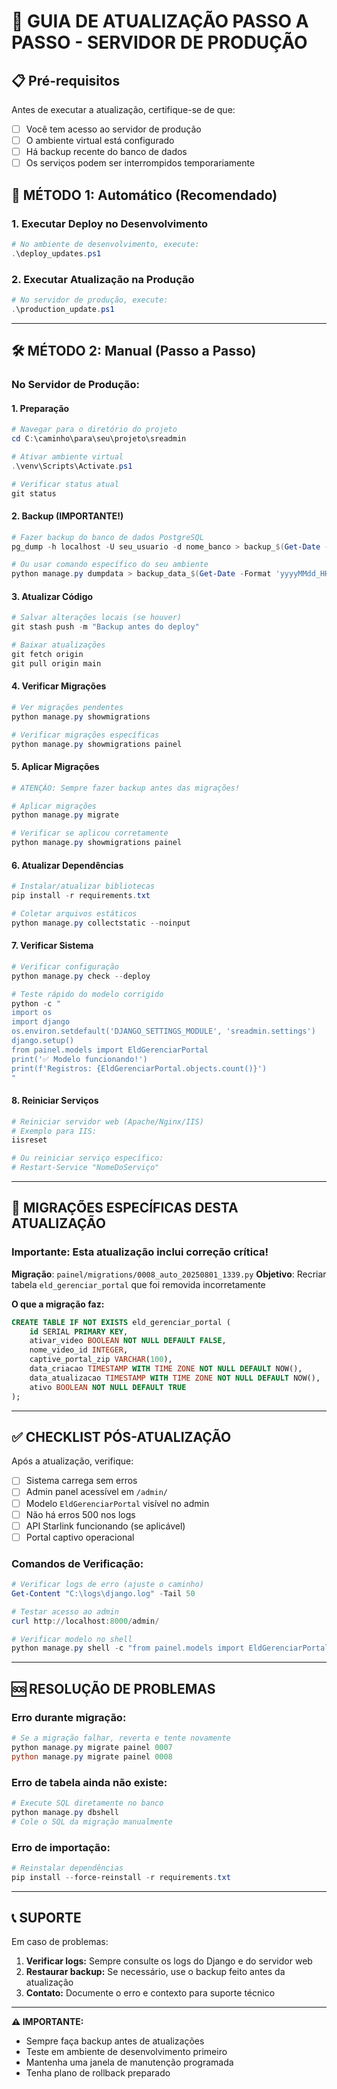 # 🚀 GUIA DE ATUALIZAÇÃO PASSO A PASSO - SERVIDOR DE PRODUÇÃO

## 📋 Pré-requisitos

Antes de executar a atualização, certifique-se de que:

- [ ] Você tem acesso ao servidor de produção
- [ ] O ambiente virtual está configurado
- [ ] Há backup recente do banco de dados
- [ ] Os serviços podem ser interrompidos temporariamente

## 🔧 MÉTODO 1: Automático (Recomendado)

### 1. Executar Deploy no Desenvolvimento
```powershell
# No ambiente de desenvolvimento, execute:
.\deploy_updates.ps1
```

### 2. Executar Atualização na Produção
```powershell
# No servidor de produção, execute:
.\production_update.ps1
```

---

## 🛠️ MÉTODO 2: Manual (Passo a Passo)

### No Servidor de Produção:

#### 1. Preparação
```powershell
# Navegar para o diretório do projeto
cd C:\caminho\para\seu\projeto\sreadmin

# Ativar ambiente virtual
.\venv\Scripts\Activate.ps1

# Verificar status atual
git status
```

#### 2. Backup (IMPORTANTE!)
```powershell
# Fazer backup do banco de dados PostgreSQL
pg_dump -h localhost -U seu_usuario -d nome_banco > backup_$(Get-Date -Format 'yyyyMMdd_HHmmss').sql

# Ou usar comando específico do seu ambiente
python manage.py dumpdata > backup_data_$(Get-Date -Format 'yyyyMMdd_HHmmss').json
```

#### 3. Atualizar Código
```powershell
# Salvar alterações locais (se houver)
git stash push -m "Backup antes do deploy"

# Baixar atualizações
git fetch origin
git pull origin main
```

#### 4. Verificar Migrações
```powershell
# Ver migrações pendentes
python manage.py showmigrations

# Verificar migrações específicas
python manage.py showmigrations painel
```

#### 5. Aplicar Migrações
```powershell
# ATENÇÃO: Sempre fazer backup antes das migrações!

# Aplicar migrações
python manage.py migrate

# Verificar se aplicou corretamente
python manage.py showmigrations painel
```

#### 6. Atualizar Dependências
```powershell
# Instalar/atualizar bibliotecas
pip install -r requirements.txt

# Coletar arquivos estáticos
python manage.py collectstatic --noinput
```

#### 7. Verificar Sistema
```powershell
# Verificar configuração
python manage.py check --deploy

# Teste rápido do modelo corrigido
python -c "
import os
import django
os.environ.setdefault('DJANGO_SETTINGS_MODULE', 'sreadmin.settings')
django.setup()
from painel.models import EldGerenciarPortal
print('✅ Modelo funcionando!')
print(f'Registros: {EldGerenciarPortal.objects.count()}')
"
```

#### 8. Reiniciar Serviços
```powershell
# Reiniciar servidor web (Apache/Nginx/IIS)
# Exemplo para IIS:
iisreset

# Ou reiniciar serviço específico:
# Restart-Service "NomeDoServiço"
```

---

## 🚨 MIGRAÇÕES ESPECÍFICAS DESTA ATUALIZAÇÃO

### Importante: Esta atualização inclui correção crítica!

**Migração**: `painel/migrations/0008_auto_20250801_1339.py`
**Objetivo**: Recriar tabela `eld_gerenciar_portal` que foi removida incorretamente

**O que a migração faz:**
```sql
CREATE TABLE IF NOT EXISTS eld_gerenciar_portal (
    id SERIAL PRIMARY KEY,
    ativar_video BOOLEAN NOT NULL DEFAULT FALSE,
    nome_video_id INTEGER,
    captive_portal_zip VARCHAR(100),
    data_criacao TIMESTAMP WITH TIME ZONE NOT NULL DEFAULT NOW(),
    data_atualizacao TIMESTAMP WITH TIME ZONE NOT NULL DEFAULT NOW(),
    ativo BOOLEAN NOT NULL DEFAULT TRUE
);
```

---

## ✅ CHECKLIST PÓS-ATUALIZAÇÃO

Após a atualização, verifique:

- [ ] Sistema carrega sem erros
- [ ] Admin panel acessível em `/admin/`
- [ ] Modelo `EldGerenciarPortal` visível no admin
- [ ] Não há erros 500 nos logs
- [ ] API Starlink funcionando (se aplicável)
- [ ] Portal captivo operacional

### Comandos de Verificação:
```powershell
# Verificar logs de erro (ajuste o caminho)
Get-Content "C:\logs\django.log" -Tail 50

# Testar acesso ao admin
curl http://localhost:8000/admin/

# Verificar modelo no shell
python manage.py shell -c "from painel.models import EldGerenciarPortal; print('OK')"
```

---

## 🆘 RESOLUÇÃO DE PROBLEMAS

### Erro durante migração:
```powershell
# Se a migração falhar, reverta e tente novamente
python manage.py migrate painel 0007
python manage.py migrate painel 0008
```

### Erro de tabela ainda não existe:
```powershell
# Execute SQL diretamente no banco
python manage.py dbshell
# Cole o SQL da migração manualmente
```

### Erro de importação:
```powershell
# Reinstalar dependências
pip install --force-reinstall -r requirements.txt
```

---

## 📞 SUPORTE

Em caso de problemas:

1. **Verificar logs:** Sempre consulte os logs do Django e do servidor web
2. **Restaurar backup:** Se necessário, use o backup feito antes da atualização
3. **Contato:** Documente o erro e contexto para suporte técnico

---

**⚠️ IMPORTANTE:** 
- Sempre faça backup antes de atualizações
- Teste em ambiente de desenvolvimento primeiro
- Mantenha uma janela de manutenção programada
- Tenha plano de rollback preparado
